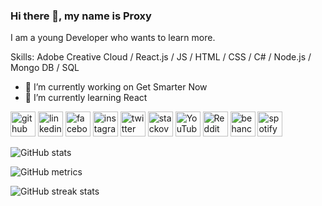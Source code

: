 ### Hi there 👋, my name is Proxy
I am a young Developer who wants to learn more.

Skills: Adobe Creative Cloud  / React.js / JS / HTML / CSS / C# / Node.js / Mongo DB / SQL

- 🔭 I’m currently working on Get Smarter Now 
- 🌱 I’m currently learning React 




[<img src='https://cdn.jsdelivr.net/npm/simple-icons@3.0.1/icons/github.svg' alt='github' height='40'>](https://github.com/Proxy004)  [<img src='https://cdn.jsdelivr.net/npm/simple-icons@3.0.1/icons/linkedin.svg' alt='linkedin' height='40'>](https://www.linkedin.com/in/paul-prenn-295b061a2/)  [<img src='https://cdn.jsdelivr.net/npm/simple-icons@3.0.1/icons/facebook.svg' alt='facebook' height='40'>](https://www.facebook.com/paul.prenn.3)  [<img src='https://cdn.jsdelivr.net/npm/simple-icons@3.0.1/icons/instagram.svg' alt='instagram' height='40'>](https://www.instagram.com/paul_prenn/)  [<img src='https://cdn.jsdelivr.net/npm/simple-icons@3.0.1/icons/twitter.svg' alt='twitter' height='40'>](https://twitter.com/thaaproxy)  [<img src='https://cdn.jsdelivr.net/npm/simple-icons@3.0.1/icons/stackoverflow.svg' alt='stackoverflow' height='40'>](https://stackoverflow.com/users/proxy)  [<img src='https://cdn.jsdelivr.net/npm/simple-icons@3.0.1/icons/youtube.svg' alt='YouTube' height='40'>](https://www.youtube.com/channel/UCOl2bBMpezrB3tYJnBidfww?view_as=subscriber)  [<img src='https://cdn.jsdelivr.net/npm/simple-icons@3.0.1/icons/reddit.svg' alt='Reddit' height='40'>](https://www.reddit.com/user/Proxy_GG)  [<img src='https://cdn.jsdelivr.net/npm/simple-icons@3.0.1/icons/behance.svg' alt='behance' height='40'>](https://www.behance.net/paulprenn)  [<img src='https://cdn.jsdelivr.net/npm/simple-icons@3.0.1/icons/spotify.svg' alt='spotify' height='40'>](https://open.spotify.com/user/11173218404?si=ITwu69DBTLuX1-6hOaJKtw)  

![GitHub stats](https://github-readme-stats.vercel.app/api?username=Proxy004&show_icons=true)  

![GitHub metrics](https://metrics.lecoq.io/Proxy004)  

![GitHub streak stats](https://github-readme-streak-stats.herokuapp.com/?user=Proxy004)  


